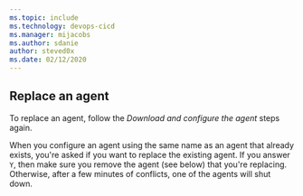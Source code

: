 ```yaml
---
ms.topic: include
ms.technology: devops-cicd
ms.manager: mijacobs
ms.author: sdanie
author: steved0x
ms.date: 02/12/2020
---
```


## Replace an agent

To replace an agent, follow the _Download and configure the agent_ steps again.

When you configure an agent using the same name as an agent that already exists,
you're asked if you want to replace the existing agent. If you answer `Y`,
then make sure you remove the agent (see below) that you're replacing. Otherwise,
after a few minutes of conflicts, one of the agents will shut down.

